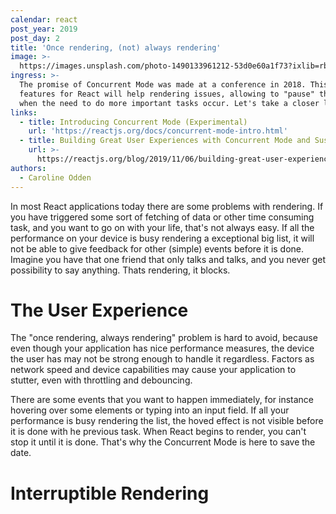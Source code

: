 ```yaml
---
calendar: react
post_year: 2019
post_day: 2
title: 'Once rendering, (not) always rendering'
image: >-
  https://images.unsplash.com/photo-1490133961212-53d0e60a1f73?ixlib=rb-1.2.1&ixid=eyJhcHBfaWQiOjEyMDd9&auto=format&fit=crop&w=2000&q=80
ingress: >-
  The promise of Concurrent Mode was made at a conference in 2018. This new
  features for React will help rendering issues, allowing to "pause" the render
  when the need to do more important tasks occur. Let's take a closer look!
links:
  - title: Introducing Concurrent Mode (Experimental)
    url: 'https://reactjs.org/docs/concurrent-mode-intro.html'
  - title: Building Great User Experiences with Concurrent Mode and Suspense
    url: >-
      https://reactjs.org/blog/2019/11/06/building-great-user-experiences-with-concurrent-mode-and-suspense.html
authors:
  - Caroline Odden
---
```

In most React applications today there are some problems with rendering. If you have triggered some sort of fetching of data or other time consuming task, and you want to go on with your life, that's not always easy. If all the performance on your device is busy rendering a exceptional big list, it will not be able to give feedback for other (simple) events before it is done. Imagine you have that one friend that only talks and talks, and you never get possibility to say anything. Thats rendering, it blocks.

# The User Experience

The "once rendering, always rendering" problem is hard to avoid, because even though your application has nice performance measures, the device the user has may not be strong enough to handle it regardless. Factors as network speed and device capabilities may cause your application to stutter, even with throttling and debouncing.

There are some events that you want to happen immediately, for instance hovering over some elements or typing into an input field. If all your performance is busy rendering the list, the hoved effect is not visible before it is done with he previous task. When React begins to render, you can't stop it until it is done. That's why the Concurrent Mode is here to save the date.

# Interruptible Rendering
